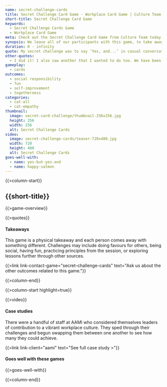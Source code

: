 ```yaml
---
name: secret-challenge-cards
title: Secret Challenge Card Game - Workplace Card Game | Culture Team
short-title: Secret Challenge Card Game
keywords:
  - Secret Challenge Cards Game
  - Workplace Card Game
meta: Check out the Secret Challenge Card Game from Culture Team today. This workplace card game has no time limit & can be enjoyed in an employees own time.
synopsis: We leave all of our participants with this game, to take away and play in their own time. Take the spirit of the session back to your desk. Achieve a secret challenge in your own time and share the challenge with others.
duration: 0 - infinity
quote: My secret challenge was to say ‘Yes, and...’ in casual conversation. I have smashed this a few times already.
other-quotes:
  - I did it! I also saw another that I wanted to do too. We have been swapping cards.
gameplay: 
  - cards
outcomes:
  - social responsibility
  - fun
  - self-improvement
  - togetherness
categories:
  - cat-all
  - cat-empathy
thumbnail: 
  image: secret-card-challenge/thumbnail-256x256.jpg
  height: 256
  width: 256
  alt: Secret Challenge Cards
video:
  image: secret-challenge-cards/teaser-720x480.jpg
  width: 720
  height: 480
  alt: Secret Challenge Cards
goes-well-with:
  - name: yes-but-yes-and
  - name: happy-salmon
---
```

{{>column-start}}

## {{short-title}}

{{>game-overview}}

{{>quotes}}

#### Takeaways

This game is a physical takeaway and each person comes away with something different. Challenges may include doing favours for others, being social, having fun, practicing principles from the session, or exploring lessons further through other sources.

{{>link link-contact-game="secret-challenge-cards" text="Ask us about the other outcomes related to this game."}}

{{>column-end}}

{{>column-start highlight=true}}

{{>video}}

#### Case studies

There were a handful of staff at AAMI who considered themselves leaders of contribution to a vibrant workplace culture. They sped through their challenges and begun swapping them between one another to see how many they could achieve.

{{>link link-client="aami" text="See full case study >"}}

#### Goes well with these games

{{>goes-well-with}}

{{>column-end}}
